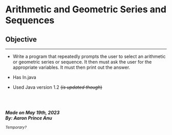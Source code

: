 # **Arithmetic and Geometric Series and Sequences**

## Objective
---


- Write a program that repeatedly prompts the user to select an arithmetic or geometric series or sequence. It then must ask the user for the appropriate variables. It must then print out the answer.

- Has In.java
- Used Java version 1.2 ~~(*is updated though*)~~

<br></br>

***Made on May 19th, 2023***\
***By: Aaron Prince Anu***


<sub>*Temporary?*</sub>